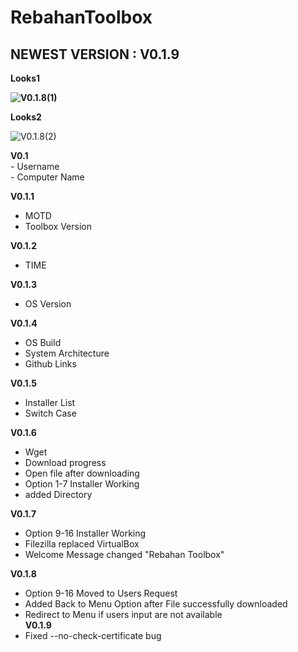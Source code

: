 <head>
<body>
<h1>RebahanToolbox</h1>
  <h2>NEWEST VERSION : V0.1.9</h2>
    <b><p>Looks1</p>
<img alt="V0.1.8(1)" src="https://user-images.githubusercontent.com/52622790/84590887-57218a80-ae64-11ea-81d0-b2b00cf4c75e.png">
    <p>Looks2</p></b>
<img alt="V0.1.8(2)" src="https://user-images.githubusercontent.com/52622790/84590893-5d176b80-ae64-11ea-8212-5807acf4b940.png">
 
<p>
  <b>V0.1</b><br>
  - Username<br>
  - Computer Name <br>

<b>V0.1.1</b><br>
  - MOTD<br>
  - Toolbox Version<br>
  
<b>V0.1.2</b><br>
  - TIME<br>

<b>V0.1.3</b><br>
  - OS Version<br>

<b>V0.1.4</b><br>
  - OS Build<br>
  - System Architecture<br>
  - Github Links<br>

<b>V0.1.5</b><br>
  - Installer List<br>
  - Switch Case<br>

<b>V0.1.6</b><br>
  - Wget<br>
  - Download progress<br>
  - Open file after downloading<br>
  - Option 1-7 Installer Working<br>
  - added Directory<br>
  
 <b>V0.1.7</b><br>
  - Option 9-16 Installer Working<br>
  - Filezilla replaced VirtualBox<br>
  - Welcome Message changed "Rebahan Toolbox"<br>
  
  <b>V0.1.8</b><br>
  - Option 9-16 Moved to Users Request<br>
  - Added Back to Menu Option after File successfully downloaded<br>
  - Redirect to Menu if users input are not available<br>
  <b>V0.1.9</b><br>
  - Fixed --no-check-certificate bug
</p>
</body>
</html>
